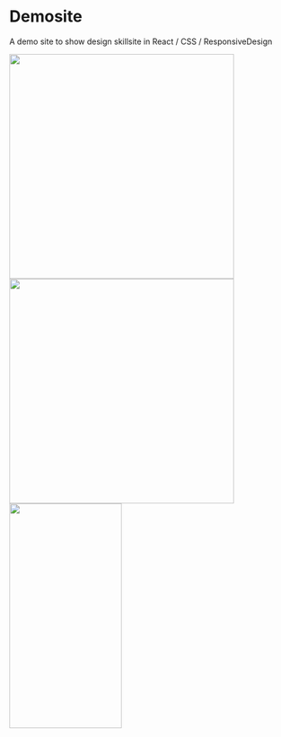 # Demosite
A demo site to show design skillsite in React / CSS / ResponsiveDesign


<img src="https://github.com/kuanslove/demosite/assets/3187965/e8d15cf8-70a0-4c42-9933-ee9e60f2ddea"  height="400">

<img src="https://github.com/kuanslove/demosite/assets/3187965/6ddeaaf0-9c78-4574-8f4c-0ca1472c5abc"  height="400">

<img src="https://github.com/kuanslove/demosite/assets/3187965/bb4b5d7f-4fed-4d59-b746-f9b9e45a18cd" width="200" height="400">

